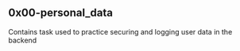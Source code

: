## 0x00-personal_data

Contains task used to practice securing and logging user data in the backend
